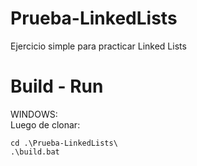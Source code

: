 # Prueba-LinkedLists
Ejercicio simple para practicar Linked Lists
# Build - Run
WINDOWS: <br>
Luego de clonar: <br>
```
cd .\Prueba-LinkedLists\
.\build.bat
```
